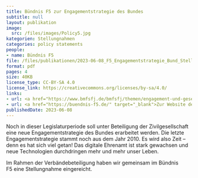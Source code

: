```yaml
---
title: Bündnis F5 zur Engagementstrategie des Bundes
subtitle: null
layout: publikation
image:
  src: /files/images/Policy5.jpg
kategorien: Stellungnahmen
categories: policy statements
people:
- name: Bündnis F5
file: /files/publikationen/2023-06-08_F5_Engagementstrategie_Bund_Stellungnahme.pdf?raw=true
format: pdf
pages: 4
size: 40KB
license_type: CC-BY-SA 4.0
license_link: https://creativecommons.org/licenses/by-sa/4.0/
links:
- url: <a href="https://www.bmfsfj.de/bmfsfj/themen/engagement-und-gesellschaft/engagement-staerken/engagementstrategie-des-bundes-222072" target="_blank">Zur Engangementstrategie des Bundes</a>
- url: <a href="https://buendnis-f5.de/" target="_blank">Zur Website des Bündnis F5</a>
publishedDate: 2023-06-08
---
```


Noch in dieser Legislaturperiode soll unter Beteiligung der Zivilgesellschaft eine neue Engagementstrategie des Bundes erarbeitet werden. Die letzte Engagementstrategie stammt noch aus dem Jahr 2010. Es wird also Zeit – denn es hat sich viel getan! Das digitale Ehrenamt ist stark gewachsen und neue Technologien durchdringen mehr und mehr unser Leben.

Im Rahmen der Verbändebeteiligung haben wir gemeinsam im Bündnis F5 eine Stellungnahme eingereicht.